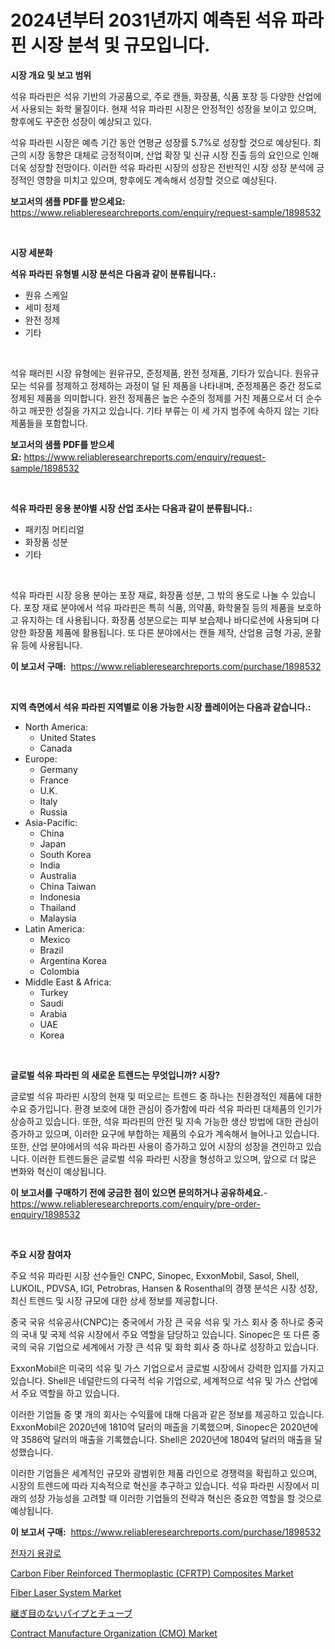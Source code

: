 <p><h1>2024년부터 2031년까지 예측된 석유 파라핀 시장 분석 및 규모입니다.</h1></p><p><strong>시장 개요 및 보고 범위</strong></p>
<p><p>석유 파라핀은 석유 기반의 가공품으로, 주로 캔들, 화장품, 식품 포장 등 다양한 산업에서 사용되는 화학 물질이다. 현재 석유 파라핀 시장은 안정적인 성장을 보이고 있으며, 향후에도 꾸준한 성장이 예상되고 있다. </p><p>석유 파라핀 시장은 예측 기간 동안 연평균 성장률 5.7%로 성장할 것으로 예상된다. 최근의 시장 동향은 대체로 긍정적이며, 산업 확장 및 신규 시장 진출 등의 요인으로 인해 더욱 성장할 전망이다. 이러한 석유 파라핀 시장의 성장은 전반적인 시장 성장 분석에 긍정적인 영향을 미치고 있으며, 향후에도 계속해서 성장할 것으로 예상된다.</p></p>
<p><strong>보고서의 샘플 PDF를 받으세요:</strong> <a href="https://www.reliableresearchreports.com/enquiry/request-sample/1898532">https://www.reliableresearchreports.com/enquiry/request-sample/1898532</a></p>
<p>&nbsp;</p>
<p><strong>시장 세분화</strong></p>
<p><strong>석유 파라핀 유형별 시장 분석은 다음과 같이 분류됩니다.:</strong></p>
<p><ul><li>원유 스케일</li><li>세미 정제</li><li>완전 정제</li><li>기타</li></ul></p>
<p>&nbsp;</p>
<p><p>석유 패러핀 시장 유형에는 원유규모, 준정제품, 완전 정제품, 기타가 있습니다. 원유규모는 석유를 정제하고 정제하는 과정이 덜 된 제품을 나타내며, 준정제품은 중간 정도로 정제된 제품을 의미합니다. 완전 정제품은 높은 수준의 정제를 거친 제품으로서 더 순수하고 깨끗한 성질을 가지고 있습니다. 기타 부류는 이 세 가지 범주에 속하지 않는 기타 제품들을 포함합니다.</p></p>
<p><strong>보고서의 샘플 PDF를 받으세요:</strong>&nbsp;<a href="https://www.reliableresearchreports.com/enquiry/request-sample/1898532">https://www.reliableresearchreports.com/enquiry/request-sample/1898532</a></p>
<p>&nbsp;</p>
<p><strong> 석유 파라핀 응용 분야별 시장 산업 조사는 다음과 같이 분류됩니다.:</strong></p>
<p><ul><li>패키징 머티리얼</li><li>화장품 성분</li><li>기타</li></ul></p>
<p>&nbsp;</p>
<p><p>석유 파라핀 시장 응용 분야는 포장 재료, 화장품 성분, 그 밖의 용도로 나눌 수 있습니다. 포장 재료 분야에서 석유 파라핀은 특히 식품, 의약품, 화학물질 등의 제품을 보호하고 유지하는 데 사용됩니다. 화장품 성분으로는 피부 보습제나 바디로션에 사용되며 다양한 화장품 제품에 활용됩니다. 또 다른 분야에서는 캔들 제작, 산업용 금형 가공, 윤활유 등에 사용됩니다.</p></p>
<p><strong>이 보고서 구매:</strong>&nbsp; <a href="https://www.reliableresearchreports.com/purchase/1898532">https://www.reliableresearchreports.com/purchase/1898532</a></p>
<p>&nbsp;</p>
<p><strong>지역 측면에서 석유 파라핀 지역별로 이용 가능한 시장 플레이어는 다음과 같습니다.:</strong></p>
<p><ul>
    <li>
        North America:
        <ul>
            <li>United States</li>
            <li>Canada</li>
        </ul>
    </li>
    <li>
        Europe:
        <ul>
            <li>Germany</li>
            <li>France</li>
            <li>U.K.</li>
            <li>Italy</li>
            <li>Russia</li>
        </ul>
    </li>
    <li>
        Asia-Pacific:
        <ul>
            <li>China</li>
            <li>Japan</li>
            <li>South Korea</li>
            <li>India</li>
            <li>Australia</li>
            <li>China Taiwan</li>
            <li>Indonesia</li>
            <li>Thailand</li>
            <li>Malaysia</li>
        </ul>
    </li>
    <li>
        Latin America:
        <ul>
            <li>Mexico</li>
            <li>Brazil</li>
            <li>Argentina Korea</li>
            <li>Colombia</li>
        </ul>
    </li>
    <li>
        Middle East & Africa:
        <ul>
            <li>Turkey</li>
            <li>Saudi</li>
            <li>Arabia</li>
            <li>UAE</li>
            <li>Korea</li>
        </ul>
    </li>
    </ul></p>
<p>&nbsp;</p>
<p><strong>글로벌 석유 파라핀 의 새로운 트렌드는 무엇입니까? 시장?</strong></p>
<p><p>글로벌 석유 파라핀 시장의 현재 및 떠오르는 트렌드 중 하나는 친환경적인 제품에 대한 수요 증가입니다. 환경 보호에 대한 관심이 증가함에 따라 석유 파라핀 대체품의 인기가 상승하고 있습니다. 또한, 석유 파라핀의 안전 및 지속 가능한 생산 방법에 대한 관심이 증가하고 있으며, 이러한 요구에 부합하는 제품의 수요가 계속해서 늘어나고 있습니다. 또한, 산업 분야에서의 석유 파라핀 사용이 증가하고 있어 시장의 성장을 견인하고 있습니다. 이러한 트렌드들은 글로벌 석유 파라핀 시장을 형성하고 있으며, 앞으로 더 많은 변화와 혁신이 예상됩니다.</p></p>
<p><strong>이 보고서를 구매하기 전에 궁금한 점이 있으면 문의하거나 공유하세요.</strong>- <a href="https://www.reliableresearchreports.com/enquiry/pre-order-enquiry/1898532">https://www.reliableresearchreports.com/enquiry/pre-order-enquiry/1898532</a></p>
<p>&nbsp;</p>
<p><strong>주요 시장 참여자</strong></p>
<p><p>주요 석유 파라핀 시장 선수들인 CNPC, Sinopec, ExxonMobil, Sasol, Shell, LUKOIL, PDVSA, IGI, Petrobras, Hansen & Rosenthal의 경쟁 분석은 시장 성장, 최신 트렌드 및 시장 규모에 대한 상세 정보를 제공합니다. </p><p>중국 국유 석유공사(CNPC)는 중국에서 가장 큰 국유 석유 및 가스 회사 중 하나로 중국의 국내 및 국제 석유 시장에서 주요 역할을 담당하고 있습니다. Sinopec은 또 다른 중국의 국유 기업으로 세계에서 가장 큰 석유 및 화학 회사 중 하나로 성장하고 있습니다.</p><p>ExxonMobil은 미국의 석유 및 가스 기업으로서 글로벌 시장에서 강력한 입지를 가지고 있습니다. Shell은 네덜란드의 다국적 석유 기업으로, 세계적으로 석유 및 가스 산업에서 주요 역할을 하고 있습니다.</p><p>이러한 기업들 중 몇 개의 회사는 수익률에 대해 다음과 같은 정보를 제공하고 있습니다. ExxonMobil은 2020년에 1810억 달러의 매출을 기록했으며, Sinopec은 2020년에 약 3586억 달러의 매출을 기록했습니다. Shell은 2020년에 1804억 달러의 매출을 달성했습니다.</p><p>이러한 기업들은 세계적인 규모와 광범위한 제품 라인으로 경쟁력을 확립하고 있으며, 시장의 트렌드에 따라 지속적으로 혁신을 추구하고 있습니다. 석유 파라핀 시장에서 미래의 성장 가능성을 고려할 때 이러한 기업들의 전략과 혁신은 중요한 역할을 할 것으로 예상됩니다.</p></p>
<p><strong>이 보고서 구매:</strong>&nbsp;&nbsp;<a href="https://www.reliableresearchreports.com/purchase/1898532">https://www.reliableresearchreports.com/purchase/1898532</a></p>
<p><p><a href="https://github.com/xvz497517413/Market-Research-Report-List-1/blob/main/7063137194278.md">전자기 용광로</a></p><p><a href="https://github.com/mahnoor2003/Market-Research-Report-List-3/blob/main/carbon-fiber-reinforced-thermoplastic-cfrtp-composites-market.md">Carbon Fiber Reinforced Thermoplastic (CFRTP) Composites Market</a></p><p><a href="https://view.publitas.com/reportprime-1/fiber-laser-system-market-size-and-examines-its-market-scope-with-a-primary-focus-on-growth-opportunities-and-forecasted-trends-spanning-from-2024-to-2031/">Fiber Laser System Market</a></p><p><a href="https://github.com/mcbeesbxa270/Market-Research-Report-List-1/blob/main/5687560194557.md">継ぎ目のないパイプとチューブ</a></p><p><a href="https://issuu.com/reportprime-2/docs/contract-manufacture-organization-cmo-market-size-">Contract Manufacture Organization (CMO) Market</a></p></p>
